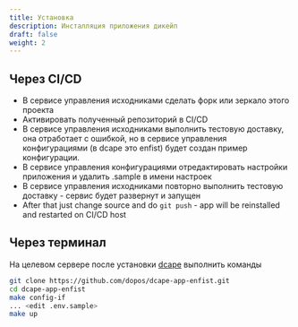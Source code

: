 ```yaml
---
title: Установка
description: Инсталляция приложения дикейп
draft: false
weight: 2
---
```


## Через CI/CD

* В сервисе управления исходниками сделать форк или зеркало этого проекта
* Активировать полученный репозиторий в CI/CD
* В сервисе управления исходниками выполнить тестовую доставку, она отработает с ошибкой, но в сервисе управления конфигурациями (в dcape это enfist) будет создан пример конфигурации.
* В сервисе управления конфигурациями отредактировать настройки приложения и удалить .sample в имени настроек
* В сервисе управления исходниками повторно выполнить тестовую доставку - сервис будет развернут и запущен
* After that just change source and do `git push` - app will be reinstalled and restarted on CI/CD host

## Через терминал

На целевом сервере после установки [dcape](https://github.com/dopos/dcape) выполнить команды

```bash
git clone https://github.com/dopos/dcape-app-enfist.git
cd dcape-app-enfist
make config-if
... <edit .env.sample>
make up
```

